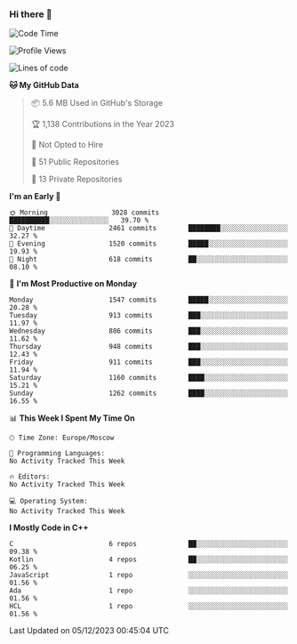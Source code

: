 ### Hi there 👋

<!--
**SemenMartynov/SemenMartynov** is a ✨ _special_ ✨ repository because its `README.md` (this file) appears on your GitHub profile.

Here are some ideas to get you started:

- 🔭 I’m currently working on ...
- 🌱 I’m currently learning ...
- 👯 I’m looking to collaborate on ...
- 🤔 I’m looking for help with ...
- 💬 Ask me about ...
- 📫 How to reach me: ...
- 😄 Pronouns: ...
- ⚡ Fun fact: ...
-->

<!--START_SECTION:waka-->
![Code Time](http://img.shields.io/badge/Code%20Time-0%20secs-blue)

![Profile Views](http://img.shields.io/badge/Profile%20Views-0-blue)

![Lines of code](https://img.shields.io/badge/From%20Hello%20World%20I%27ve%20Written-6.8%20million%20lines%20of%20code-blue)

**🐱 My GitHub Data** 

> 📦 5.6 MB Used in GitHub's Storage 
 > 
> 🏆 1,138 Contributions in the Year 2023
 > 
> 🚫 Not Opted to Hire
 > 
> 📜 51 Public Repositories 
 > 
> 🔑 13 Private Repositories 
 > 
**I'm an Early 🐤** 

```text
🌞 Morning                3028 commits        ██████████░░░░░░░░░░░░░░░   39.70 % 
🌆 Daytime                2461 commits        ████████░░░░░░░░░░░░░░░░░   32.27 % 
🌃 Evening                1520 commits        █████░░░░░░░░░░░░░░░░░░░░   19.93 % 
🌙 Night                  618 commits         ██░░░░░░░░░░░░░░░░░░░░░░░   08.10 % 
```
📅 **I'm Most Productive on Monday** 

```text
Monday                   1547 commits        █████░░░░░░░░░░░░░░░░░░░░   20.28 % 
Tuesday                  913 commits         ███░░░░░░░░░░░░░░░░░░░░░░   11.97 % 
Wednesday                886 commits         ███░░░░░░░░░░░░░░░░░░░░░░   11.62 % 
Thursday                 948 commits         ███░░░░░░░░░░░░░░░░░░░░░░   12.43 % 
Friday                   911 commits         ███░░░░░░░░░░░░░░░░░░░░░░   11.94 % 
Saturday                 1160 commits        ████░░░░░░░░░░░░░░░░░░░░░   15.21 % 
Sunday                   1262 commits        ████░░░░░░░░░░░░░░░░░░░░░   16.55 % 
```


📊 **This Week I Spent My Time On** 

```text
🕑︎ Time Zone: Europe/Moscow

💬 Programming Languages: 
No Activity Tracked This Week

🔥 Editors: 
No Activity Tracked This Week

💻 Operating System: 
No Activity Tracked This Week
```

**I Mostly Code in C++** 

```text
C                        6 repos             ██░░░░░░░░░░░░░░░░░░░░░░░   09.38 % 
Kotlin                   4 repos             ██░░░░░░░░░░░░░░░░░░░░░░░   06.25 % 
JavaScript               1 repo              ░░░░░░░░░░░░░░░░░░░░░░░░░   01.56 % 
Ada                      1 repo              ░░░░░░░░░░░░░░░░░░░░░░░░░   01.56 % 
HCL                      1 repo              ░░░░░░░░░░░░░░░░░░░░░░░░░   01.56 % 
```




 Last Updated on 05/12/2023 00:45:04 UTC
<!--END_SECTION:waka-->